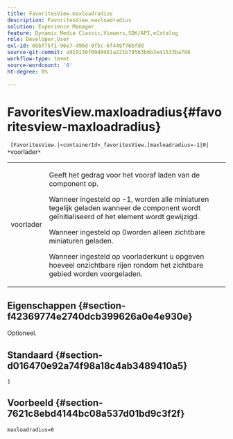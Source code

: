 ```yaml
---
title: FavoritesView.maxloadradius
description: FavoritesView.maxloadradius
solution: Experience Manager
feature: Dynamic Media Classic,Viewers,SDK/API,eCatalog
role: Developer,User
exl-id: 6bbf75f1-96e7-496d-9f5c-6f449f76bfdd
source-git-commit: a919130f0940d81a221b79563b6b3e41533ba788
workflow-type: tm+mt
source-wordcount: '0'
ht-degree: 0%

---
```


# FavoritesView.maxloadradius{#favoritesview-maxloadradius}

` [FavoritesView.|<containerId>_favoritesView.]maxloadradius=-1|0| *`voorlader`*`

<table id="table_2B109D2F91E64B5382B31921C3780FA5"> 
 <tbody> 
  <tr> 
   <td colname="col1"> <p><span class="codeph"><span class="varname"> voorlader</span></span> </p> </td> 
   <td colname="col2"> <p> Geeft het gedrag voor het vooraf laden van de component op. </p> <p>Wanneer ingesteld op <span class="codeph"> -1</span>, worden alle miniaturen tegelijk geladen wanneer de component wordt geïnitialiseerd of het element wordt gewijzigd. </p> <p>Wanneer ingesteld op <span class="codeph"> 0</span>worden alleen zichtbare miniaturen geladen. </p> <p> Wanneer ingesteld op <span class="codeph"><span class="varname"> voorlader</span></span>kunt u opgeven hoeveel onzichtbare rijen rondom het zichtbare gebied worden voorgeladen. </p> </td> 
  </tr> 
 </tbody> 
</table>

## Eigenschappen {#section-f42369774e2740dcb399626a0e4e930e}

Optioneel.

## Standaard {#section-d016470e92a74f98a18c4ab3489410a5}

`1`

## Voorbeeld {#section-7621c8ebd4144bc08a537d01bd9c3f2f}

`maxloadradius=0`
